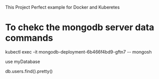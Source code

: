 This Project Perfect example for Docker and Kuberetes
# To chekc the mongodb server data commands
kubectl exec -it mongodb-deployment-6b466f4bd9-gftn7 -- mongosh

use myDatabase

db.users.find().pretty()
